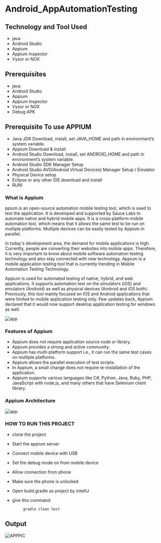 # Android_AppAutomationTesting

## Technology and Tool Used

- java
- Android Studio
- Appium
- Appium Inspector
- Vysor or NOX

## Prerequisites

- java
- Android Studio
- Appium
- Appium Inspector
- Vysor or NOX
- Debug APK

## Prerequisite To use APPIUM

- Java JDK Download, install, set JAVA_HOME and path in environment’s system variable.
- Appium Download & install.
- Android Studio Download, install, set ANDROID_HOME and path in environment’s system variable.
- Android Studio SDK Manager Setup
- Android Studio AVD(Android Virtual Devices) Manager Setup / Emulator
- Physical Device setup
- Eclipse or any other IDE download and install
- RUN!

### What is Appium

ppium is an open-source automation mobile testing tool, which is used to test the application. It is developed and supported by Sauce Labs to automate native and hybrid mobile apps. It is a cross-platform mobile automation tool, which means that it allows the same test to be run on multiple platforms. Multiple devices can be easily tested by Appium in parallel.

In today's development area, the demand for mobile applications is high. Currently, people are converting their websites into mobile apps. Therefore, it is very important to know about mobile software automation testing technology and also stay connected with new technology. Appium is a mobile application testing tool that is currently trending in Mobile Automation Testing Technology.

Appium is used for automated testing of native, hybrid, and web applications. It supports automation test on the simulators (iOS) and emulators (Android) as well as physical devices (Android and iOS both). Previously, this tool mainly focused on IOS and Android applications that were limited to mobile application testing only. Few updates back, Appium declared that it would now support desktop application testing for windows as well.

![app](https://github.com/Mamun104/Android_AppAutomationTesting/assets/78067017/7ab508ce-1af4-4898-b7cf-0d8daaecbcc6)

### Features of Appium

- Appium does not require application source code or library.
- Appium provides a strong and active community.
- Appium has multi-platform support i.e., it can run the same test cases on multiple platforms.
- Appium allows the parallel execution of test scripts.
- In Appium, a small change does not require re-installation of the application.
- Appium supports various languages like C#, Python, Java, Ruby, PHP, JavaScript with node.js, and many others that have Selenium client library.

### Appium Architecture

![app](https://github.com/Mamun104/Android_AppAutomationTesting/assets/78067017/7abdfe23-94fd-4323-805e-eb853df6310d)

### HOW TO RUN THIS PROJECT

- clone the project

- Start the appium server

- Connect mobile device with USB

- Set the debug mode on from mobile device

- Allow connection from phone

- Make sure the phone is unlocked

- Open build.gradle as project by intellIJ

-  give this command:

            gradle clean test 

            
## Output

![APPPIC](https://github.com/Mamun104/Android_AppAutomationTesting/assets/78067017/878c66a2-05d9-43ca-a3f7-519ce46c15b4)



